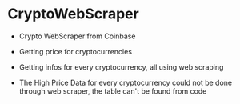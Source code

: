 # CryptoWebScraper

* Crypto WebScraper from Coinbase

* Getting price for cryptocurrencies
* Getting infos for every cryptocurrency, all using web scraping

* The High Price Data for every cryptocurrency could not be done through web scraper, the table can't be found from code
